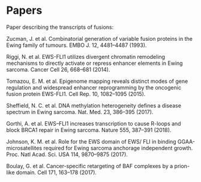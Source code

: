 # Papers

Paper describing the transcripts of fusions: 

Zucman, J. et al. Combinatorial generation of variable
fusion proteins in the Ewing family of tumours. EMBO J.
12, 4481–4487 (1993).

Riggi, N. et al. EWS-FLI1 utilizes divergent chromatin
remodeling mechanisms to directly activate or repress
enhancer elements in Ewing sarcoma. Cancer Cell 26,
668–681 (2014).

Tomazou, E. M. et al. Epigenome mapping reveals
distinct modes of gene regulation and widespread
enhancer reprogramming by the oncogenic fusion
protein EWS-FLI1. Cell Rep. 10, 1082–1095 (2015).

Sheffield, N. C. et al. DNA methylation heterogeneity
defines a disease spectrum in Ewing sarcoma.
Nat. Med. 23, 386–395 (2017).

Gorthi, A. et al. EWS–FLI1 increases transcription to
cause R-loops and block BRCA1 repair in Ewing
sarcoma. Nature 555, 387–391 (2018).

Johnson, K. M. et al. Role for the EWS domain of EWS/
FLI in binding GGAA-microsatellites required for Ewing
sarcoma anchorage independent growth. Proc. Natl
Acad. Sci. USA 114, 9870–9875 (2017).

Boulay, G. et al. Cancer-specific retargeting of BAF
complexes by a prion-like domain. Cell 171, 163–178
(2017).
